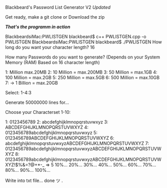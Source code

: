 
Blackbeard's Password List Generator V2 *Updated*

Get ready, make a git clone or Download the zip


 ***That's the programm in action*** 
 
BlackbeardsiMac:PWLISTGEN blackbeard$ c++ PWLISTGEN.cpp -o PWLISTGEN
BlackbeardsiMac:PWLISTGEN blackbeard$ ./PWLISTGEN
How long do you want your character length?
16

How many Passwords do you want to generate?
(Depends on your System Memory (RAM) Based on 16 character length)

1: Million max.20MB
2: 10 Million = max.200MB
3: 50 Million = max.1GB
4: 100 Million = max.2GB
5: 250 Million = max.5GB
6: 500 Million = max.10GB
7: -> 1 Billion = max.20GB

Select: 1-4:3

Generate 50000000 lines for...

Choose your Characterset 1-10: 

1: 0123456789
2: abcdefghijklmnopqrstuvwxyz
3: ABCDEFGHIJKLMNOPQRSTUVWXYZ
4: 0123456789abcdefghijklmnopqrstuvwxyz
5: 0123456789ABCDEFGHIJKLMNOPQRSTUVWXYZ
6: abcdefghijklmnopqrstuvwxyzABCDEFGHIJKLMNOPQRSTUVWXYZ
7: 0123456789abcdefghijklmnopqrstuvwxyzABCDEFGHIJKLMNOPQRSTUVWXYZ
8: 0123456789abcdefghijklmnopqrstuvwxyzABCDEFGHIJKLMNOPQRSTUVWXYZ!$%&=?@+*-_
=> 5
10%...
20%...
30%...
40%...
50%...
60%...
70%...
80%...
90%...
100%...

Write into txt file...
done ツ
.

